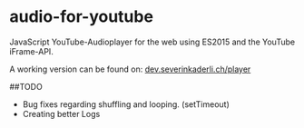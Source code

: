 # audio-for-youtube
JavaScript YouTube-Audioplayer for the web using ES2015 and the YouTube iFrame-API.

A working version can be found on: 
[dev.severinkaderli.ch/player](https://dev.severinkaderli.ch/player)

##TODO
* Bug fixes regarding shuffling and looping. (setTimeout)
* Creating better Logs

